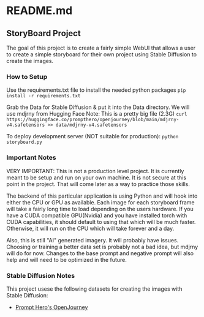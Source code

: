 # README.md

## StoryBoard Project
The goal of this project is to create a fairly simple WebUI that allows a user to create
a simple storyboard for their own project using Stable Diffusion to create the images.

### How to Setup
Use the requirements.txt file to install the needed python packages
`pip install -r requirements.txt`

Grab the Data for Stable Diffusion & put it into the Data directory. We will use mdjrny from Hugging Face
Note: This is a pretty big file (2.3G)
`curl https://huggingface.co/prompthero/openjourney/blob/main/mdjrny-v4.safetensors >> data/mdjrny-v4.safetensors` 

To deploy development server (NOT suitable for production):
`python storyboard.py`

### Important Notes
VERY IMPORTANT: This is not a production level project. It is currently meant to be setup and run on your own
machine. It is not secure at this point in the project. That will come later as a way to practice those skills.

The backend of this particular application is using Python and will hook into either the
CPU or GPU as available. Each image for each storyboard frame will take a fairly long
time to load depending on the users hardware. If you have a CUDA compatible GPU(Nvidia) and you have installed torch
with CUDA capabilities, it should default to using that which will be much faster. Otherwise, it will run on the CPU
which will take forever and a day.

Also, this is still "AI" generated imagery. It will probably have issues. Choosing or training a better
data set is probably not a bad idea, but mdjrny will do for now. Changes to the base prompt and negative prompt
will also help and will need to be optimized in the future.

### Stable Diffusion Notes
This project usese the following datasets for creating the images with Stable Diffusion: 
- [Prompt Hero's OpenJourney](https://huggingface.co/prompthero/openjourney)


